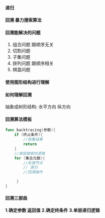 #### 递归
#### 回溯  暴力搜索算法
#### 回溯能解决的问题
1. 组合问题 跟顺序无关
2. 切割问题
3. 子集问题
4. 排列问题 跟顺序相关
5. 棋盘问题
#### 使用图形结构进行理解
#### 如何理解回溯
抽象成树形结构: 水平方向 纵方向

#### 回溯算法模板
```go
func backtracing(参数){
	if (终止条件){
		//收集结果
		return 
    }
	//单层搜索的逻辑
	for (集合元数){
		//处理节点
		// 递归
		//回溯操作
		
     }
}

```

#### 回溯三部曲
**1.确定参数 返回值**
**2.确定终条件**
**3.单层递归逻辑**
